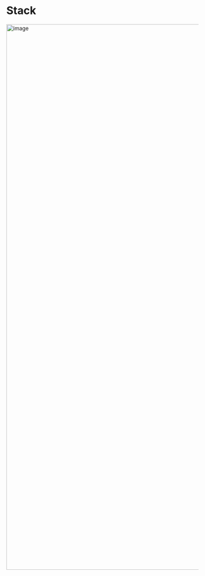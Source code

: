 # Stack
<img width="1432" alt="image" src="https://user-images.githubusercontent.com/83531295/217369162-d034322f-a3ca-46a3-a50e-d5dde6f12caa.png">

